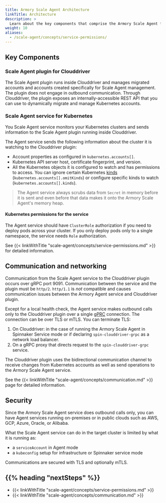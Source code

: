 ```yaml
---
title: Armory Scale Agent Architecture
linkTitle: Architecture
description: >
  Learn about the key components that comprise the Armory Scale Agent for Spinnaker and Kubernetes. 
weight: 10
aliases:
  - /scale-agent/concepts/service-permissions/
---
```


<!-- the purpose is to list the bare minimum IT security needs to know to approve use in a corporate env; modeled after the CDaaS arch page-->

## Key Components

### Scale Agent plugin for Clouddriver

The Scale Agent plugin runs inside Clouddriver and manages migrated accounts and accounts created specifically for Scale Agent management. The plugin does not engage in outbound communication. Through Clouddriver, the plugin exposes an internally-accessible REST API that you can use to dynamically migrate and manage Kubernetes accounts.

### Scale Agent service for Kubernetes

You Scale Agent service monitors your Kubernetes clusters and sends information to the Scale Agent plugin running inside Clouddriver.

The Agent service sends the following information about the cluster it is watching to the Clouddriver plugin:

- Account properties as configured in `kubernetes.accounts[]`.
- Kubernetes API server host, certificate fingerprint, and version.
- All the Kubernetes objects it is configured to watch and has permissions to access. You can ignore certain Kubernetes [kinds](https://kubernetes.io/docs/concepts/overview/working-with-objects/kubernetes-objects/) (`kubernetes.accounts[].omitKinds`) or configure specific kinds to watch (`kubernetes.accounts[].kinds`).

> The Agent service always scrubs data from `Secret` in memory before it is sent and even before that data makes it onto the Armory Scale Agent's memory heap.


#### Kubernetes permissions for the service

The Agent service should have `ClusterRole` authorization if you need to deploy pods across your cluster. If you only deploy pods only to a single namespace, the service needs `Role` authorization. 

See {{< linkWithTitle "scale-agent/concepts/service-permissions.md" >}} for detailed information.

## Communication and networking

Communication from the Scale Agent service to the Clouddriver plugin occurs over gRPC port 9091. Communication between the service and the plugin must be `http/2`. `http/1.1` is *not* compatible and causes communication issues between the Armory Agent service and Clouddriver plugin.  

Except for a local health check, the Agent service makes outbound calls only to the Clouddriver plugin over a single [gPRC](https://grpc.io/) connection. The connection can be over TLS or mTLS. You can terminate TLS:

1. On Clouddriver: in the case of running the Armory Scale Agent in Spinnaker Service mode or if declaring `spin-clouddriver-grpc` as a network load balancer.
2. On a gRPC proxy that directs request to the `spin-clouddriver-grpc` service.

The Clouddriver plugin uses the bidirectional communication channel to receive changes from Kubernetes accounts as well as send operations to the Armory Scale Agent service.

See the {{< linkWithTitle "scale-agent/concepts/communication.md" >}} page for detailed information.

## Security

Since the Armory Scale Agent service does outbound calls only, you can have Agent services running on-premises or in public clouds such as AWS, GCP, Azure, Oracle, or Alibaba.

What the Scale Agent service can do in the target cluster is limited by what it is running as:

- a `serviceAccount` in Agent mode
- a `kubeconfig` setup for infrastructure or Spinnaker service mode

Communications are secured with TLS and optionally mTLS.

## {{% heading "nextSteps" %}}

* {{< linkWithTitle "scale-agent/concepts/service-permissions.md" >}}
* {{< linkWithTitle "scale-agent/concepts/communication.md" >}}


